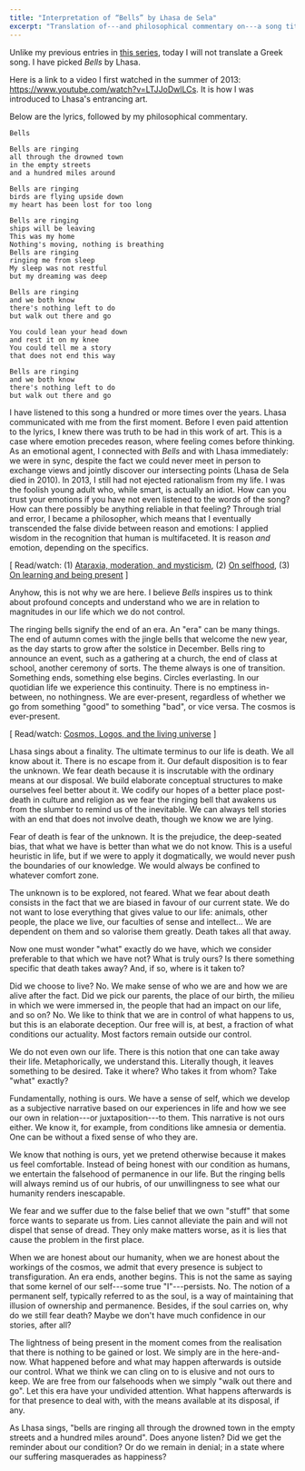 ```yaml
---
title: "Interpretation of “Bells” by Lhasa de Sela"
excerpt: "Translation of---and philosophical commentary on---a song titled 'Bells'."
---
```


Unlike my previous entries in [this
series](https://protesilaos.com/interpretations), today I will not
translate a Greek song.  I have picked _Bells_ by Lhasa.

Here is a link to a video I first watched in the summer of 2013:
<https://www.youtube.com/watch?v=LTJJoDwlLCs>.  It is how I was
introduced to Lhasa's entrancing art.

Below are the lyrics, followed by my philosophical commentary.

```
Bells

Bells are ringing
all through the drowned town
in the empty streets
and a hundred miles around

Bells are ringing
birds are flying upside down
my heart has been lost for too long

Bells are ringing
ships will be leaving
This was my home
Nothing's moving, nothing is breathing
Bells are ringing
ringing me from sleep
My sleep was not restful
but my dreaming was deep

Bells are ringing
and we both know
there's nothing left to do
but walk out there and go

You could lean your head down
and rest it on my knee
You could tell me a story
that does not end this way

Bells are ringing
and we both know
there's nothing left to do
but walk out there and go
```

I have listened to this song a hundred or more times over the years.
Lhasa communicated with me from the first moment.  Before I even paid
attention to the lyrics, I knew there was truth to be had in this work
of art.  This is a case where emotion precedes reason, where feeling
comes before thinking.  As an emotional agent, I connected with _Bells_
and with Lhasa immediately: we were in sync, despite the fact we could
never meet in person to exchange views and jointly discover our
intersecting points (Lhasa de Sela died in 2010).  In 2013, I still had
not ejected rationalism from my life.  I was the foolish young adult
who, while smart, is actually an idiot.  How can you trust your emotions
if you have not even listened to the words of the song?  How can there
possibly be anything reliable in that feeling?  Through trial and error,
I became a philosopher, which means that I eventually transcended the
false divide between reason and emotions: I applied wisdom in the
recognition that human is multifaceted.  It is reason _and_ emotion,
depending on the specifics.

[ Read/watch: (1) [Ataraxia, moderation, and
mysticism](https://protesilaos.com/books/2022-02-16-ataraxia-moderation-mysticism/),
(2) [On selfhood](https://protesilaos.com/books/2022-05-31-selfhood/), (3) [On learning and being
present](https://protesilaos.com/books/2022-06-25-knowledge-presence/) ]

Anyhow, this is not why we are here.  I believe _Bells_ inspires us to
think about profound concepts and understand who we are in relation to
magnitudes in our life which we do not control.

The ringing bells signify the end of an era.  An "era" can be many
things.  The end of autumn comes with the jingle bells that welcome the
new year, as the day starts to grow after the solstice in December.
Bells ring to announce an event, such as a gathering at a church, the
end of class at school, another ceremony of sorts.  The theme always is
one of transition.  Something ends, something else begins.  Circles
everlasting.  In our quotidian life we experience this continuity.
There is no emptiness in-between, no nothingness.  We are ever-present,
regardless of whether we go from something "good" to something "bad", or
vice versa.  The cosmos is ever-present.

[ Read/watch: [Cosmos, Logos, and the living universe](https://protesilaos.com/books/2022-02-05-cosmos-logos-living-universe/) ]

Lhasa sings about a finality.  The ultimate terminus to our life is
death.  We all know about it.  There is no escape from it.  Our default
disposition is to fear the unknown.  We fear death because it is
inscrutable with the ordinary means at our disposal.  We build elaborate
conceptual structures to make ourselves feel better about it.  We codify
our hopes of a better place post-death in culture and religion as we
fear the ringing bell that awakens us from the slumber to remind us of
the inevitable.  We can always tell stories with an end that does not
involve death, though we know we are lying.

Fear of death is fear of the unknown.  It is the prejudice, the
deep-seated bias, that what we have is better than what we do not know.
This is a useful heuristic in life, but if we were to apply it
dogmatically, we would never push the boundaries of our knowledge.  We
would always be confined to whatever comfort zone.

The unknown is to be explored, not feared.  What we fear about death
consists in the fact that we are biased in favour of our current state.
We do not want to lose everything that gives value to our life: animals,
other people, the place we live, our faculties of sense and intellect...
We are dependent on them and so valorise them greatly.  Death takes all
that away.

Now one must wonder "what" exactly do we have, which we consider
preferable to that which we have not?  What is truly ours?  Is there
something specific that death takes away?  And, if so, where is it taken
to?

Did we choose to live?  No.  We make sense of who we are and how we are
alive after the fact.  Did we pick our parents, the place of our birth,
the milieu in which we were immersed in, the people that had an impact
on our life, and so on?  No.  We like to think that we are in control of
what happens to us, but this is an elaborate deception.  Our free will
is, at best, a fraction of what conditions our actuality.  Most factors
remain outside our control.

We do not even own our life.  There is this notion that one can take
away their life.  Metaphorically, we understand this.  Literally though,
it leaves something to be desired.  Take it where?  Who takes it from
whom?  Take "what" exactly?

Fundamentally, nothing is ours.  We have a sense of self, which we
develop as a subjective narrative based on our experiences in life and
how we see our own in relation---or juxtaposition---to them.  This
narrative is not ours either.  We know it, for example, from conditions
like amnesia or dementia.  One can be without a fixed sense of who they
are.

We know that nothing is ours, yet we pretend otherwise because it makes
us feel comfortable.  Instead of being honest with our condition as
humans, we entertain the falsehood of permanence in our life.  But the
ringing bells will always remind us of our hubris, of our unwillingness
to see what our humanity renders inescapable.

We fear and we suffer due to the false belief that we own "stuff" that
some force wants to separate us from.  Lies cannot alleviate the pain
and will not dispel that sense of dread.  They only make matters worse,
as it is lies that cause the problem in the first place.

When we are honest about our humanity, when we are honest about the
workings of the cosmos, we admit that every presence is subject to
transfiguration.  An era ends, another begins.  This is not the same as
saying that some kernel of our self---some true "I"---persists.  No.
The notion of a permanent self, typically referred to as the soul, is a
way of maintaining that illusion of ownership and permanence.  Besides,
if the soul carries on, why do we still fear death?  Maybe we don't have
much confidence in our stories, after all?

The lightness of being present in the moment comes from the realisation
that there is nothing to be gained or lost.  We simply are in the
here-and-now.  What happened before and what may happen afterwards is
outside our control.  What we think we can cling on to is elusive and
not ours to keep.  We are free from our falsehoods when we simply "walk
out there and go".  Let this era have your undivided attention.  What
happens afterwards is for that presence to deal with, with the means
available at its disposal, if any.

As Lhasa sings, "bells are ringing all through the drowned town in the
empty streets and a hundred miles around".  Does anyone listen?  Did we
get the reminder about our condition?  Or do we remain in denial; in a
state where our suffering masquerades as happiness?
